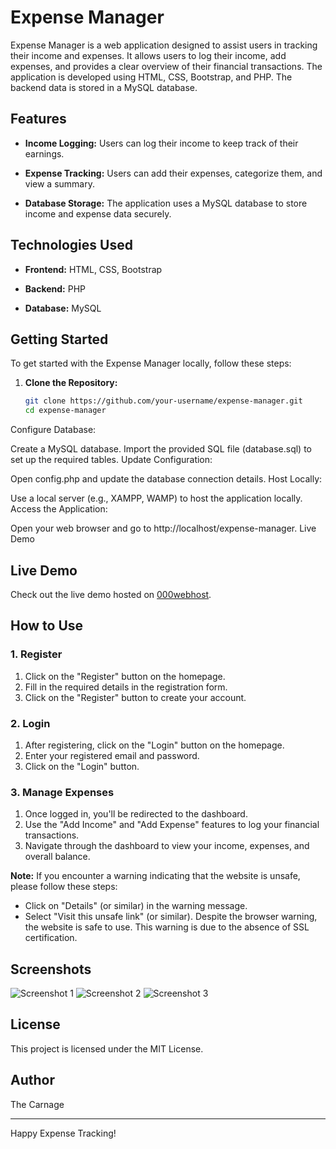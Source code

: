 # Expense Manager

Expense Manager is a web application designed to assist users in tracking their income and expenses. It allows users to log their income, add expenses, and provides a clear overview of their financial transactions. The application is developed using HTML, CSS, Bootstrap, and PHP. The backend data is stored in a MySQL database.

## Features

- **Income Logging:** Users can log their income to keep track of their earnings.

- **Expense Tracking:** Users can add their expenses, categorize them, and view a summary.

- **Database Storage:** The application uses a MySQL database to store income and expense data securely.

## Technologies Used

- **Frontend:** HTML, CSS, Bootstrap

- **Backend:** PHP

- **Database:** MySQL

## Getting Started

To get started with the Expense Manager locally, follow these steps:

1. **Clone the Repository:**

   ```bash
   git clone https://github.com/your-username/expense-manager.git
   cd expense-manager
Configure Database:

Create a MySQL database.
Import the provided SQL file (database.sql) to set up the required tables.
Update Configuration:

Open config.php and update the database connection details.
Host Locally:

Use a local server (e.g., XAMPP, WAMP) to host the application locally.
Access the Application:

Open your web browser and go to http://localhost/expense-manager.
Live Demo

## Live Demo

Check out the live demo hosted on [000webhost](https://nuthan-expense-manager.000webhostapp.com/index.php).

## How to Use

### 1. Register

1. Click on the "Register" button on the homepage.
2. Fill in the required details in the registration form.
3. Click on the "Register" button to create your account.

### 2. Login

1. After registering, click on the "Login" button on the homepage.
2. Enter your registered email and password.
3. Click on the "Login" button.

### 3. Manage Expenses

1. Once logged in, you'll be redirected to the dashboard.
2. Use the "Add Income" and "Add Expense" features to log your financial transactions.
3. Navigate through the dashboard to view your income, expenses, and overall balance.

**Note:** If you encounter a warning indicating that the website is unsafe, please follow these steps:
- Click on "Details" (or similar) in the warning message.
- Select "Visit this unsafe link" (or similar). Despite the browser warning, the website is safe to use. This warning is due to the absence of SSL certification.

## Screenshots
![Screenshot 1](https://github.com/carnage111/Expense-Manager/blob/main/images/home%20page.png)
![Screenshot 2](https://github.com/carnage111/Expense-Manager/blob/main/images/add%20income%20page.png)
![Screenshot 3](https://github.com/carnage111/Expense-Manager/blob/main/images/add%20expense%20page.png)

## License
This project is licensed under the MIT License.

## Author

The Carnage

---

Happy Expense Tracking!